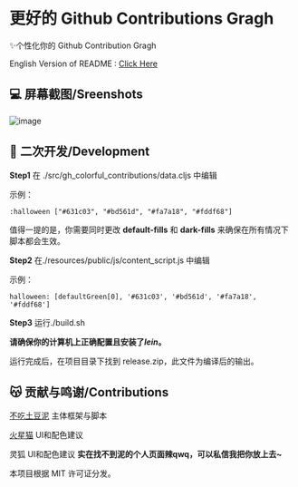 # **更好的 Github Contributions Gragh**
✨个性化你的 Github Contribution Gragh

English Version of README : [Click Here](https://github.com/chenpotatos/better-github-contributions-graph/blob/main/README_EN.md)
## 💻 屏幕截图/Sreenshots

![image](https://github.com/user-attachments/assets/d3f94b7a-66fa-40e7-8195-1f8aa12f8e1a)


## 🔧 二次开发/Development

**Step1** 在 ./src/gh_colorful_contributions/data.cljs 中编辑

示例：
```
:halloween ["#631c03", "#bd561d", "#fa7a18", "#fddf68"]
```
值得一提的是，你需要同时更改 **default-fills** 和 **dark-fills** 来确保在所有情况下脚本都会生效。

**Step2** 在./resources/public/js/content_script.js 中编辑

示例：
```
halloween: [defaultGreen[0], '#631c03', '#bd561d', '#fa7a18', '#fddf68']
```
**Step3** 运行./build.sh

**请确保你的计算机上正确配置且安装了*lein*。**

运行完成后，在项目目录下找到 release.zip，此文件为编译后的输出。

## 😽 贡献与鸣谢/Contributions

[不吃土豆泥](https://github.com/chenpotatos) 主体框架与脚本

[火星猫](https://github.com/Martian14000605) UI和配色建议

灵狐 UI和配色建议 **实在找不到泥的个人页面辣qwq，可以私信我把你放上去~**

本项目根据 MIT 许可证分发。





